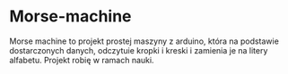 # Morse-machine
Morse machine to projekt prostej maszyny z arduino,
która na podstawie dostarczonych danych,
odczytuie kropki i kreski i zamienia je na litery alfabetu.
Projekt robię w ramach nauki.
